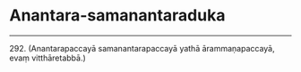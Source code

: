 # Anantara-samanantaraduka

---

292\. (Anantarapaccayā samanantarapaccayā yathā ārammaṇapaccayā, evaṃ vitthāretabbā.)
